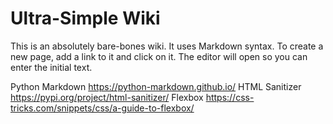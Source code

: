 # Ultra-Simple Wiki

This is an absolutely bare-bones wiki. It uses Markdown syntax.
To create a new page, add a link to it and click on it. The editor
will open so you can enter the initial text.

Python Markdown
	https://python-markdown.github.io/
HTML Sanitizer
	https://pypi.org/project/html-sanitizer/
Flexbox
	https://css-tricks.com/snippets/css/a-guide-to-flexbox/

